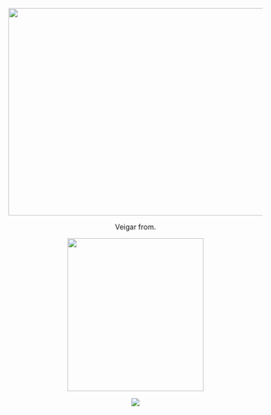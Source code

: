 <!--
![header](https://capsule-render.vercel.app/api?type=waving&color=auto&height=300&section=header&text=Veigar%20from.&fontSize=30)
-->


<p align="center">
<img src="https://user-images.githubusercontent.com/94657322/177346696-47893ea4-cc3e-46b3-9546-a8bea8bb49df.png" height="411px" width="1000px">
</p>



<p align="center">
Veigar from.
</p>

<p align="center">
<img src="https://user-images.githubusercontent.com/94657322/176691993-3808f153-80b5-4271-9c86-46cb1bef9bb3.png" height="303px" width="270px">
</p>

<p align="center">
<img src="https://img.shields.io/badge/Oracle-F80000?style=flat-square&logo=Oracle&logoColor=white"/>
</p>

<!--
**AYH9601/AYH9601** is a ✨ _special_ ✨ repository because its `README.md` (this file) appears on your GitHub profile.



- 🔭 I’m currently working on ...
- 🌱 I’m currently learning ...
- 👯 I’m looking to collaborate on ...
- 🤔 I’m looking for help with ...
- 💬 Ask me about ...
- 📫 How to reach me: ...
- 😄 Pronouns: ...
- ⚡ Fun fact: ...
-->
